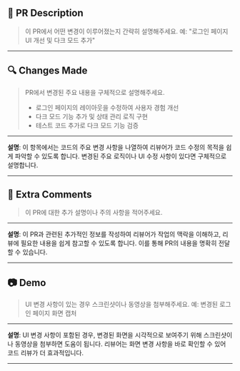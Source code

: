 ## 📝 PR Description

> 이 PR에서 어떤 변경이 이루어졌는지 간략히 설명해주세요. 예: "로그인 페이지 UI 개선 및 다크 모드
> 추가"

---

## 🔍 Changes Made

> PR에서 변경된 주요 내용을 구체적으로 설명해주세요.
>
> - 로그인 페이지의 레이아웃을 수정하여 사용자 경험 개선
> - 다크 모드 기능 추가 및 상태 관리 로직 구현
> - 테스트 코드 추가로 다크 모드 기능 검증

---

**설명**: 이 항목에서는 코드의 주요 변경 사항을 나열하여 리뷰어가 코드 수정의 목적을 쉽게 파악할 수
있도록 합니다. 변경된 주요 로직이나 UI 수정 사항이 있다면 구체적으로 설명합니다.

---

## 🔄 Extra Comments

> 이 PR에 대한 추가 설명이나 주의 사항을 적어주세요.

---

**설명**: 이 PR과 관련된 추가적인 정보를 작성하여 리뷰어가 작업의 맥락을 이해하고, 리뷰에 필요한
내용을 쉽게 참고할 수 있도록 합니다. 이를 통해 PR의 내용을 명확히 전달할 수 있습니다.

---

## 📷 Demo

> UI 변경 사항이 있는 경우 스크린샷이나 동영상을 첨부해주세요. 예: 변경된 로그인 페이지 화면 캡처

---

**설명**: UI 변경 사항이 포함된 경우, 변경된 화면을 시각적으로 보여주기 위해 스크린샷이나 동영상을
첨부하면 도움이 됩니다. 리뷰어는 화면 변경 사항을 바로 확인할 수 있어 코드 리뷰가 더 효과적입니다.

---
